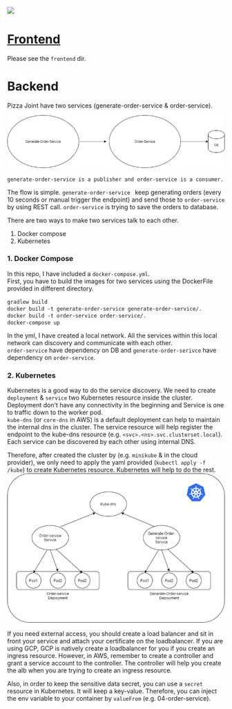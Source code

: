 ![](https://images.squarespace-cdn.com/content/v1/5bc638369b8fe864b188a448/1583688817195-5C326ML1L6JOKBMZJ8P2/Pizza-Nevada-City)

# [Frontend](https://github.com/ivanpang1996/pizza-joint/tree/main/frontend)
Please see the `frontend` dir.

# Backend

Pizza Joint have two services (generate-order-service & order-service).

![alt text](flow.png "Title")

`generate-order-service is a publisher and order-service is a consumer.`


The flow is simple. `generate-order-service ` keep generating orders (every 10 seconds or manual trigger the endpoint) and send those to `order-service` by using REST call. `order-service` is trying to save the orders to database. 

There are two ways to make two services talk to each other.
1. Docker compose
2. Kubernetes


### 1. Docker Compose
In this repo, I have included a `docker-compose.yml`. <br/>
First, you have to build the images for two services using the DockerFile provided in different directory.
```
gradlew build
docker build -t generate-order-service generate-order-service/.
docker build -t order-service order-service/.
docker-compose up
```
In the yml, I have created a local network. All the services within this local network can discovery and communicate with each other.<br/>
`order-service` have dependency on DB and `generate-order-serivce` have dependency on `order-service`.

### 2. Kubernetes
Kubernetes is a good way to do the service discovery. We need to create `deployment` & `service` two Kubernetes resource inside the cluster. Deployment don't have any connectivity in the beginning and Service is one to traffic down to the worker pod. <br/> `kube-dns` (or `core-dns` in AWS) is a default deployment can help to maintain the internal dns in the cluster. The service resource will help register the endpoint to the kube-dns resource (e.g. `<svc>.<ns>.svc.clusterset.local`). Each service can be discovered by each other using internal DNS.

Therefore, after created the cluster by (e.g. `minikube` & in the cloud provider), we only need to apply the yaml provided (`kubectl apply -f /kube`) to create Kubernetes resource. Kubernetes will help to do the rest.
![alt text](k8s.png "Title")

If you need external access, you should create a load balancer and sit in front your service and attach your certificate on the loadbalancer. If you are using GCP, GCP is natively create a loadbalancer for you if you create an ingress resource. However, in AWS, remember to create a controller and grant a service account to the controller. The controller will help you create the alb when you are trying to create an ingress resource. 

Also, in order to keep the sensitive data secret, you can use a `secret` resource in Kubernetes. It will keep a key-value. Therefore, you can inject the env variable to your container by `valueFrom` (e.g. 04-order-service).